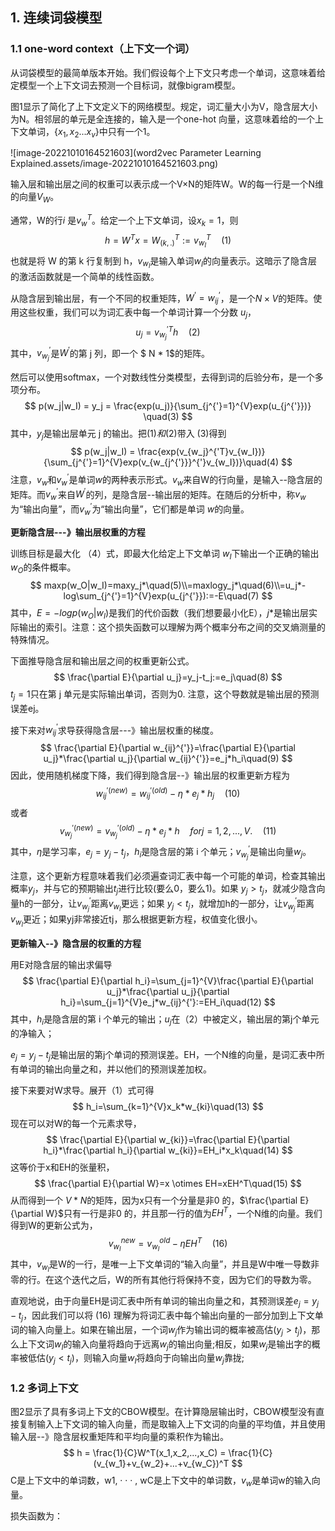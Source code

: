 ## 1. 连续词袋模型

### 1.1 one-word context（上下文一个词）

从词袋模型的最简单版本开始。我们假设每个上下文只考虑一个单词，这意味着给定模型一个上下文词去预测一个目标词，就像bigram模型。

图1显示了简化了上下文定义下的网络模型。规定，词汇量大小为V，隐含层大小为N。相邻层的单元是全连接的，输入是一个one-hot 向量，这意味着给的一个上下文单词，{${x_1,x_2 ... x_v}$}中只有一个1。

![image-20221010164521603](word2vec Parameter Learning Explained.assets/image-20221010164521603.png)

输入层和输出层之间的权重可以表示成一个V×N的矩阵W。W的每一行是一个N维的向量$V_W$。

通常，W的行$i$ 是$v_w^T$。给定一个上下文单词，设$x_k = 1$，则 
$$
h = W^Tx = W^T_{(k,.)}:=v_{w_I}^T               \quad (1)
$$
也就是将 W 的第 k 行复制到 h，$v_{w_I}$是输入单词$w_I$的向量表示。这暗示了隐含层的激活函数就是一个简单的线性函数。

从隐含层到输出层，有一个不同的权重矩阵，$W^‘={w_{ij}^‘}$，是一个$N × V$的矩阵。使用这些权重，我们可以为词汇表中每一个单词计算一个分数 $u_j$，
$$
u_j = v_{w_j}^{'T}h \quad (2)
$$
其中，$v_{w_j}^{'}$是$W^{'}$的第 j 列，即一个 $ N * 1$的矩阵。

然后可以使用softmax，一个对数线性分类模型，去得到词的后验分布，是一个多项分布。
$$
p(w_j|w_I) = y_j = \frac{exp(u_j)}{\sum_{j^{'}=1}^{V}exp(u_{j^{'}})} \quad(3)
$$
其中，$y_j$是输出层单元 j 的输出。把$(1) 和(2)$带入 $(3)$得到
$$
p(w_j|w_I) = \frac{exp(v_{w_j}^{'T}v_{w_I})}{\sum_{j^{'}=1}^{V}exp(v_{w_{j^{'}}}^{'}v_{w_I})}\quad(4)
$$
注意，$v_w$和$v_w^{'}$是单词$w$的两种表示形式。$v_w$来自W的行向量，是输入--隐含层的矩阵。而$v_w^{'}$来自$W^{'}$的列，是隐含层--输出层的矩阵。在随后的分析中，称$v_w$为“输出向量”，而$v_w^{'}$为“输出向量”，它们都是单词 $w$的向量。

**更新隐含层---》输出层权重的方程**

训练目标是最大化 （4）式，即最大化给定上下文单词 $w_I$下输出一个正确的输出 $w_O$的条件概率。
$$
maxp(w_O|w_I)=maxy_j*\quad(5)\\=maxlogy_j*\quad(6)\\=u_j*-log\sum_{j^{'}=1}^{V}exp(u_{j^{'}}):=-E\quad(7)
$$
其中，$E=-logp(w_O|w_I)$是我们的代价函数（我们想要最小化E），$j*$是输出层实际输出的索引。注意：这个损失函数可以理解为两个概率分布之间的交叉熵测量的特殊情况。

下面推导隐含层和输出层之间的权重更新公式。
$$
\frac{\partial E}{\partial u_j}=y_j-t_j:=e_j\quad(8)
$$
$t_j=1$只在第 j 单元是实际输出单词，否则为0. 注意，这个导数就是输出层的预测误差ej。

接下来对$w_{ij}^{'}$求导获得隐含层---》输出层权重的梯度。
$$
\frac{\partial E}{\partial w_{ij}^{'}}=\frac{\partial E}{\partial u_j}*\frac{\partial u_j}{\partial w_{ij}^{'}}=e_j*h_i\quad(9)
$$
因此，使用随机梯度下降，我们得到隐含层--》输出层的权重更新方程为
$$
w_{ij}^{'(new)}=w_{ij}^{'(old)}-\eta*e_j*h_j\quad(10)
$$
或者
$$
v_{w_j}^{'(new)}=v_{w_j}^{'(old)}-\eta*e_j*h\quad for j=1,2,...,V.\quad(11)
$$
其中，$\eta$是学习率，$e_j = y_j-t_j$，$h_i$是隐含层的第 i 个单元；$v_{w_j}^{'}$是输出向量$w_j$。

注意，这个更新方程意味着我们必须遍查词汇表中每一个可能的单词，检查其输出概率$y_j$，并与它的预期输出$t_j$进行比较(要么0，要么1)。如果 $y_j>t_j$，就减少隐含向量h的一部分，让$v_{w_j}^{'}$距离$v_{w_I}$更远；如果 $y_j<t_j$，就增加h的一部分，让$v_{w_j}^{'}$距离$v_{w_I}$更近；如果yj非常接近tj，那么根据更新方程，权值变化很小。

**更新输入--》隐含层的权重的方程**

用E对隐含层的输出求偏导
$$
\frac{\partial E}{\partial h_i}=\sum_{j=1}^{V}\frac{\partial E}{\partial u_j}*\frac{\partial u_j}{\partial h_i}=\sum_{j=1}^{V}e_j*w_{ij}^{'}:=EH_i\quad(12)
$$
其中，$h_i$是隐含层的第 i 个单元的输出；$u_j$在（2）中被定义，输出层的第j个单元的净输入；

$e_j=y_j-t_j$是输出层的第j个单词的预测误差。EH，一个N维的向量，是词汇表中所有单词的输出向量之和，并以他们的预测误差加权。

接下来要对W求导。展开（1）式可得
$$
h_i=\sum_{k=1}^{V}x_k*w_{ki}\quad(13)
$$
现在可以对W的每一个元素求导，
$$
\frac{\partial E}{\partial w_{ki}}=\frac{\partial E}{\partial h_i}*\frac{\partial h_i}{\partial w_{ki}}=EH_i*x_k\quad(14)
$$
这等价于x和EH的张量积，
$$
\frac{\partial E}{\partial W}=x \otimes EH=xEH^T\quad(15)
$$
从而得到一个 $V * N$的矩阵，因为x只有一个分量是非0 的，$\frac{\partial E}{\partial W}$只有一行是非0 的，并且那一行的值为$EH^T$，一个N维的向量。我们得到W的更新公式为，
$$
v_{w_I}^{new}=v_{w_I}^{old}-\eta EH^T\quad(16)
$$
其中，$v_{w_I}$是W的一行，是唯一上下文单词的“输入向量”，并且是W中唯一导数非零的行。在这个迭代之后，W的所有其他行将保持不变，因为它们的导数为零。

直观地说，由于向量EH是词汇表中所有单词的输出向量之和，其预测误差$e_j=y_j-t_j$，因此我们可以将 (16) 理解为将词汇表中每个输出向量的一部分加到上下文单词的输入向量上。如果在输出层，一个词$w_j$作为输出词的概率被高估($y_j > t_j$)，那么上下文词$w_I$的输入向量将趋向于远离$w_j$的输出向量;相反，如果$w_j$是输出字的概率被低估($y_j < t_j$)，则输入向量$w_I$将趋向于向输出向量$w_j$靠拢;

### 1.2 多词上下文

图2显示了具有多词上下文的CBOW模型。在计算隐层输出时，CBOW模型没有直接复制输入上下文词的输入向量，而是取输入上下文词的向量的平均值，并且使用输入层--》隐含层权重矩阵和平均向量的乘积作为输出。
$$
h = \frac{1}{C}W^T(x_1,x_2,...,x_C) = \frac{1}{C}(v_{w_1}+v_{w_2}+...+v_{w_C})^T
$$
C是上下文中的单词数，w1, · · · , wC是上下文中的单词数，$v_w$是单词w的输入向量。

损失函数为：









